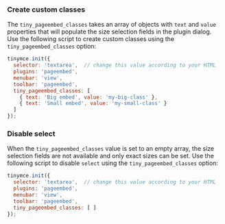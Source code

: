 ### Create custom classes

The `tiny_pageembed_classes` takes an array of objects with `text` and `value` properties that will populate the size selection fields in the plugin dialog. Use the following script to create custom classes using the `tiny_pageembed_classes` option:

```js
tinymce.init({
  selector: 'textarea',  // change this value according to your HTML
  plugins: 'pageembed',
  menubar: 'view',
  toolbar: 'pageembed',
  tiny_pageembed_classes: [
    { text: 'Big embed', value: 'my-big-class' },
    { text: 'Small embed', value: 'my-small-class' }
  ]
});
```

### Disable select

When the `tiny_pageembed_classes` value is set to an empty array, the size selection fields are not available and only exact sizes can be set. Use the following script to disable `select` using the `tiny_pageembed_classes` option:

```js
tinymce.init({
  selector: 'textarea',  // change this value according to your HTML
  plugins: 'pageembed',
  menubar: 'view',
  toolbar: 'pageembed',
  tiny_pageembed_classes: [ ]
});
```
